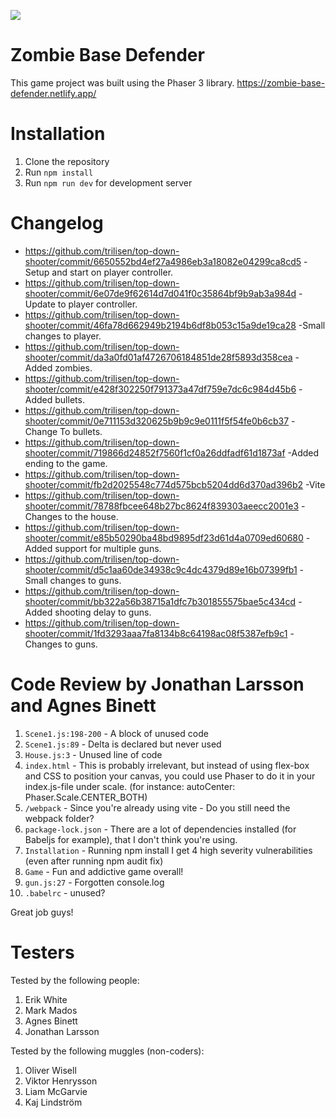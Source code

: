 ![](https://media.giphy.com/media/GQbNswkIXzlvi/giphy.gif)

# Zombie Base Defender

This game project was built using the Phaser 3 library. https://zombie-base-defender.netlify.app/

# Installation

1. Clone the repository
2. Run `npm install`
3. Run `npm run dev` for development server

# Changelog

- https://github.com/trilisen/top-down-shooter/commit/6650552bd4ef27a4986eb3a18082e04299ca8cd5 -Setup and start on player controller.
- https://github.com/trilisen/top-down-shooter/commit/6e07de9f62614d7d041f0c35864bf9b9ab3a984d -Update to player controller.
- https://github.com/trilisen/top-down-shooter/commit/46fa78d662949b2194b6df8b053c15a9de19ca28 -Small changes to player.
- https://github.com/trilisen/top-down-shooter/commit/da3a0fd01af4726706184851de28f5893d358cea -Added zombies.
- https://github.com/trilisen/top-down-shooter/commit/e428f302250f791373a47df759e7dc6c984d45b6 -Added bullets.
- https://github.com/trilisen/top-down-shooter/commit/0e711153d320625b9b9c9e0111f5f54fe0b6cb37 -Change To bullets.
- https://github.com/trilisen/top-down-shooter/commit/719866d24852f7560f1cf0a26ddfadf61d1873af -Added ending to the game.
- https://github.com/trilisen/top-down-shooter/commit/fb2d2025548c774d575bcb5204dd6d370ad396b2 -Vite
- https://github.com/trilisen/top-down-shooter/commit/78788fbcee648b27bc8624f839303aeecc2001e3 -Changes to the house.
- https://github.com/trilisen/top-down-shooter/commit/e85b50290ba48bd9895df23d61d4a0709ed60680 -Added support for multiple guns.
- https://github.com/trilisen/top-down-shooter/commit/d5c1aa60de34938c9c4dc4379d89e16b07399fb1 -Small changes to guns.
- https://github.com/trilisen/top-down-shooter/commit/bb322a56b38715a1dfc7b301855575bae5c434cd -Added shooting delay to guns.
- https://github.com/trilisen/top-down-shooter/commit/1fd3293aaa7fa8134b8c64198ac08f5387efb9c1 -Changes to guns.

# Code Review by Jonathan Larsson and Agnes Binett

1. `Scene1.js:198-200` - A block of unused code
2. `Scene1.js:89` - Delta is declared but never used
3. `House.js:3` - Unused line of code
4. `index.html` - This is probably irrelevant, but instead of using flex-box and CSS to position your canvas, you could use Phaser to do it in your index.js-file under scale. (for instance: autoCenter: Phaser.Scale.CENTER_BOTH)
5. `/webpack` - Since you're already using vite - Do you still need the webpack folder?
6. `package-lock.json` - There are a lot of dependencies installed (for Babeljs for example), that I don't think you're using.
7. `Installation` - Running npm install I get 4 high severity vulnerabilities (even after running npm audit fix)
8. `Game` - Fun and addictive game overall!
9. `gun.js:27` - Forgotten console.log
10. `.babelrc` - unused?

Great job guys!

# Testers

Tested by the following people:

1. Erik White
2. Mark Mados
3. Agnes Binett
4. Jonathan Larsson

Tested by the following muggles (non-coders):

1. Oliver Wisell
2. Viktor Henrysson
3. Liam McGarvie
4. Kaj Lindström
